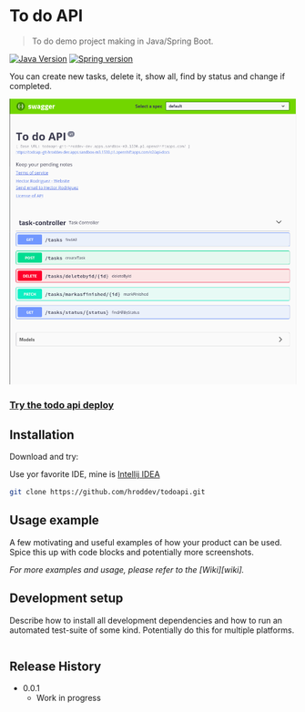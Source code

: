 # To do API
> To do demo project making in Java/Spring Boot.

[![Java Version][java-image]][java-url]
[![Spring version][spring-image]][spring-url]


You can create new tasks, delete it, show all, find by status and change if completed.

![](./src/main/resources/static/img/capture-1.png)
### [Try the todo api deploy](https://todoapi-git-hroddev-dev.apps.sandbox-m3.1530.p1.openshiftapps.com/swagger-ui.html#/)

## Installation

Download and try:

Use yor favorite IDE, mine is [Intellij IDEA](https://www.jetbrains.com/idea/download/)


```sh
git clone https://github.com/hroddev/todoapi.git
```

## Usage example

A few motivating and useful examples of how your product can be used. Spice this up with code blocks and potentially more screenshots.

_For more examples and usage, please refer to the [Wiki][wiki]._

## Development setup

Describe how to install all development dependencies and how to run an automated test-suite of some kind. Potentially do this for multiple platforms.

```sh

```

## Release History

* 0.0.1
    * Work in progress


<!-- Markdown link & img dfn's -->
[java-image]: https://img.shields.io/badge/Java-version%2017-orange
[java-url]: https://openjdk.org/projects/jdk/17/
[spring-image]: https://img.shields.io/badge/Spring-version%202.54-brightgreen
[spring-url]: https://spring.io/
